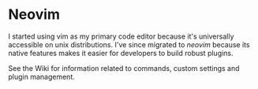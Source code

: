 # Neovim
I started using vim as my primary code editor because it's universally accessible on unix distributions. I've since migrated to *neovim* because its native features makes it easier for developers to build robust plugins.

See the Wiki for information related to commands, custom settings and plugin management.
